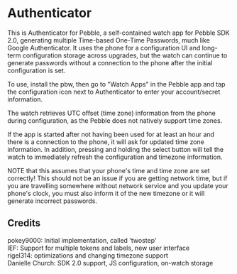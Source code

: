 Authenticator
=============

This is Authenticator for Pebble, a self-contained watch app for Pebble SDK 2.0,
generating multiple Time-based One-Time Passwords, much like Google Authenticator.
It uses the phone for a configuration UI and long-term configuration storage across
upgrades, but the watch can continue to generate passwords without a connection to
the phone after the initial configuration is set.

To use, install the pbw, then go to "Watch Apps" in the Pebble app and tap the
configuration icon next to Authenticator to enter your account/secret information.

The watch retrieves UTC offset (time zone) information from the phone during
configuration, as the Pebble does not natively support time zones.

If the app is started after not having been used for at least an hour and there is
a connection to the phone, it will ask for updated time zone information.  In addition,
pressing and holding the select button will tell the watch to immediately refresh the
configuration and timezone information.

NOTE that this assumes that your phone's time and time zone are set correctly!  This
should not be an issue if you are getting network time, but if you are travelling
somewhere without network service and you update your phone's clock, you must also
inform it of the new timezone or it will generate incorrect passwords.


Credits
-------

pokey9000: Initial implementation, called 'twostep'  
IEF: Support for multiple tokens and labels, new user interface  
rigel314: optimizations and changing timezone support  
Danielle Church: SDK 2.0 support, JS configuration, on-watch storage  
